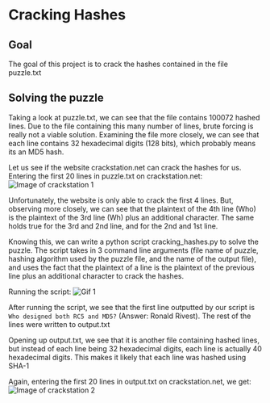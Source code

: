 # Cracking Hashes
## Goal
The goal of this project is to crack the hashes contained in the file
puzzle.txt

## Solving the puzzle
Taking a look at puzzle.txt, we can see that the file contains 100072 hashed
lines. Due to the file containing this many number of lines, brute forcing is
really not a viable solution. Examining the file more closely, we can see that
each line contains 32 hexadecimal digits (128 bits), which probably means its
an MD5 hash.

Let us see if the website crackstation.net can crack the hashes for us.
Entering the first 20 lines in puzzle.txt on crackstation.net:
![Image of crackstation 1](https://github.com/haseebT/cracking-hashes/blob/master/screenshots/Screen%20Shot%202018-07-24%20at%208.45.50%20PM.png)

Unfortunately, the website is only able to crack the first 4 lines. But,
observing more closely, we can see that the plaintext of the 4th line (Who)
is the plaintext of the 3rd line (Wh) plus an additional character. The same
holds true for the 3rd and 2nd line, and for the 2nd and 1st line.

Knowing this, we can write a python script cracking_hashes.py to solve the
puzzle. The script takes in 3 command line arguments (file name of puzzle,
hashing algorithm used by the puzzle file, and the name of the output file),
and uses the fact that the plaintext of a line is the plaintext of the
previous line plus an additional character to crack the hashes.

Running the script:
![Gif 1](https://github.com/haseebT/cracking-hashes/blob/master/gifs/2018-07-24%2021.38.24.gif)

After running the script, we see that the first line outputted by our script
is `Who designed both RC5 and MD5?` (Answer: Ronald Rivest).
The rest of the lines were written to output.txt

Opening up output.txt, we see that it is another file containing hashed lines,
but instead of each line being 32 hexadecimal digits, each line is actually
40 hexadecimal digits. This makes it likely that each line was hashed using
SHA-1

Again, entering the first 20 lines in output.txt on crackstation.net, we get:
![Image of crackstation 2](https://github.com/haseebT/cracking-hashes/blob/master/screenshots/Screen%20Shot%202018-07-24%20at%2010.03.25%20PM.png)


